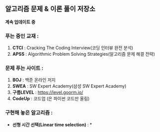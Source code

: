 ﻿## 알고리즘 문제 & 이론 풀이 저장소
 
**계속 업데이트 중** 
 
### 푸는 중인 교재 :
1. **CTCI** : Cracking The Coding Interview(코딩 인터뷰 완전 분석)  
2. **APSS** : Algorithmic Problem Solving Strategies(알고리즘 문제 해결 전략)

### 문제 푸는 사이트 : 
1. **BOJ** : 백준 온라인 저지
2. **SWEA** : SW Expert Academy(삼성 SW Expert Academy)
3. **구름LEVEL** : https://level.goorm.io/
4. **CodeUp** : 코드업 (은 파이썬 코드만 올림)

### 구현해 놓은 알고리즘 : 
* **선형 시간 선택(Linear time selection)** : 
  * 

